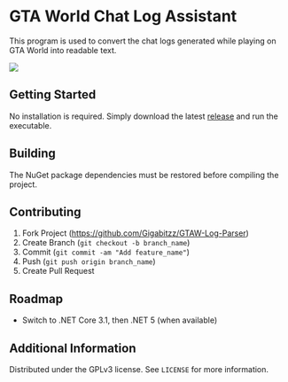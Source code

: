 # GTA World Chat Log Assistant
This program is used to convert the chat logs generated while playing on GTA World into readable text.

![](header.png)

## Getting Started

No installation is required. Simply download the latest [release](https://github.com/Gigabitzz/GTAW-Log-Parser/releases) and run the executable.

## Building

The NuGet package dependencies must be restored before compiling the project.

## Contributing

1. Fork Project (<https://github.com/Gigabitzz/GTAW-Log-Parser>)
2. Create Branch (`git checkout -b branch_name`)
3. Commit (`git commit -am "Add feature_name"`)
4. Push (`git push origin branch_name`)
5. Create Pull Request

## Roadmap

- Switch to .NET Core 3.1, then .NET 5 (when available)

## Additional Information

Distributed under the GPLv3 license. See ``LICENSE`` for more information.
